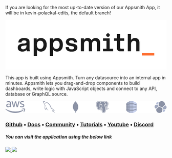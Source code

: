 If you are looking for the most up-to-date version of our Appsmith App, it will be in kevin-polackal-edits, the default branch!

![](https://raw.githubusercontent.com/appsmithorg/appsmith/release/static/appsmith_logo_primary.png)

This app is built using Appsmith. Turn any datasource into an internal app in minutes. Appsmith lets you drag-and-drop components to build dashboards, write logic with JavaScript objects and connect to any API, database or GraphQL source.

![](https://raw.githubusercontent.com/appsmithorg/appsmith/release/static/images/integrations.png)

### [Github](https://github.com/appsmithorg/appsmith) • [Docs](https://docs.appsmith.com/?utm_source=github&utm_medium=social&utm_content=appsmith_docs&utm_campaign=null&utm_term=appsmith_docs) • [Community](https://community.appsmith.com/) • [Tutorials](https://github.com/appsmithorg/appsmith/tree/update/readme#tutorials) • [Youtube](https://www.youtube.com/appsmith) • [Discord](https://discord.gg/rBTTVJp)

##### You can visit the application using the below link

###### [![](https://assets.appsmith.com/git-sync/Buttons.svg) ](http://localhost:8080/applications/656c11e8fe8bd52908eeff41/pages/656c11e8fe8bd52908eeff44) [![](https://assets.appsmith.com/git-sync/Buttons2.svg)](http://localhost:8080/applications/656c11e8fe8bd52908eeff41/pages/656c11e8fe8bd52908eeff44/edit)
